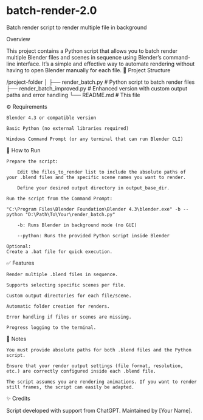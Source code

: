 # batch-render-2.0
Batch render script to render multiple file in background


Overview

This project contains a Python script that allows you to batch render multiple Blender files and scenes in sequence using Blender’s command-line interface. It’s a simple and effective way to automate rendering without having to open Blender manually for each file.
📂 Project Structure

/project-folder
│
├── render_batch.py          # Python script to batch render files
├── render_batch_improved.py # Enhanced version with custom output paths and error handling
└── README.md                # This file

⚙️ Requirements

    Blender 4.3 or compatible version

    Basic Python (no external libraries required)

    Windows Command Prompt (or any terminal that can run Blender CLI)

🚀 How to Run

    Prepare the script:

        Edit the files_to_render list to include the absolute paths of your .blend files and the specific scene names you want to render.

        Define your desired output directory in output_base_dir.

    Run the script from the Command Prompt:

    "C:\Program Files\Blender Foundation\Blender 4.3\blender.exe" -b --python "D:\Path\To\Your\render_batch.py"

        -b: Runs Blender in background mode (no GUI)

        --python: Runs the provided Python script inside Blender

    Optional:
    Create a .bat file for quick execution.

✅ Features

    Render multiple .blend files in sequence.

    Supports selecting specific scenes per file.

    Custom output directories for each file/scene.

    Automatic folder creation for renders.

    Error handling if files or scenes are missing.

    Progress logging to the terminal.

📌 Notes

    You must provide absolute paths for both .blend files and the Python script.

    Ensure that your render output settings (file format, resolution, etc.) are correctly configured inside each .blend file.

    The script assumes you are rendering animations. If you want to render still frames, the script can easily be adapted.

✨ Credits

Script developed with support from ChatGPT.
Maintained by [Your Name].
